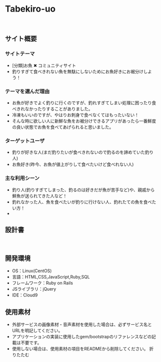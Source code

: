 # Tabekiro-uo
​
## サイト概要
### サイトテーマ

- [分類]お魚 ✖︎ コミュニティサイト
- 釣りすぎて食べきれない魚を無駄にしないためにお魚好きにお裾分けしよう！

### テーマを選んだ理由

* お魚が好きでよく釣りに行くのですが、釣れすぎてしまい処理に困ったり食べきれなかったりすることがありました。
* 冷凍もいいのですが、やはりお刺身で食べなくてはもったいない！
* そんな時に欲しい人に新鮮な魚をお裾分けできるアプリがあったら一番鮮度の良い状態でお魚を食べてあげられると思いました。

### ターゲットユーザ

- 釣りが好きな人(まだ釣りたいが食べきれないので釣るのを諦めていた釣り人)
- お魚好き(昨今、お魚が値上がりして食べたいけど食べれない人)  

### 主な利用シーン

- 釣り人(釣りすぎてしまった、釣るのは好きだが魚が苦手など)や、親戚から鮮魚が送られてきた人など！
- 釣れなかった人、魚を食べたいが釣りに行けない人、釣れたての魚を食べたい方！
-
## 設計書
<!--テーマを設定・提出する時点では不要です-->
​
## 開発環境
- OS：Linux(CentOS)
- 言語：HTML,CSS,JavaScript,Ruby,SQL
- フレームワーク：Ruby on Rails
- JSライブラリ：jQuery
- IDE：Cloud9
​
## 使用素材
- 外部サービスの画像素材・音声素材を使用した場合は、必ずサービス名とURLを明記してください。
- アプリケーションの実装に使用したgem/bootstrapのリファレンスなどの記載は不要です。
- 使用しない場合は、使用素材の項目をREADMEから削除してください。
折りたたむ